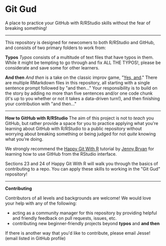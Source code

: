 # Git Gud
A place to practice your GitHub with R/RStudio skills without the fear of breaking something!  

*** 

This repository is designed for newcomers to both R/RStudio and GitHub, and consists of two primary folders to work from:  

**Typos** 
_Typos_ consists of a multitude of text files that have typos in them. While it might be tempting to go through and fix ALL THE TYPOS!, please be considerate and save some for other learners.

**And then**
_And then_ is a take on the classic improv game, "[Yes, and](https://en.wikipedia.org/wiki/Yes,_and...)." There are multiple RMarkdown files in this repository, all starting with a single sentence prompt followed by "and then..." Your responsibility is to build on the story by adding no more than five sentences and/or one code chunk (it's up to you whether or not it takes a data-driven turn!), and then finishing your contribution with "and then..."

***

**How to GitHub with R/RStudio**
The aim of this project is not to _teach_ you GitHub, but rather provide a space for you to practice applying what you're learning about GitHub with R/RStudio to a public repository without worrying about breaking something or being judged for not *quite* knowing what you're doing.  

We strongly recommend the [Happy Git With R](http://happygitwithr.com/) tutorial by [Jenny Bryan](https://twitter.com/JennyBryan) for learning how to use GitHub from the RStudio interface.  

Sections 23 and 24 of Happy Git With R will walk you through the basics of contributing to a repo. You can apply these skills to working in the "Git Gud" repository!

*** 

**Contributing**

Contributors of all levels and backgrounds are welcome! We would love your help with any of the following:  

* acting as a community manager for this repository by providing helpful and friendly feedback on pull requests, issues, etc.
* contributing new beginner-friendly projects beyond **typos** and **and then**

If there is another way that you'd like to contribute, please email Jesse! (email listed in GitHub profile)